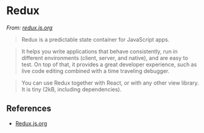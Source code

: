 # Redux

*From: [redux.js.org](http://redux.js.org/)*

> Redux is a predictable state container for JavaScript apps.

> It helps you write applications that behave consistently, run in different environments (client, server, and native), and are easy to test. On top of that, it provides a great developer experience, such as live code editing combined with a time traveling debugger.

> You can use Redux together with React, or with any other view library.
> It is tiny (2kB, including dependencies).

## References

-   [Redux.js.org](http://redux.js.org/)
